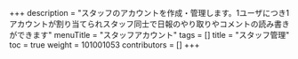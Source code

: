 +++
description = "スタッフのアカウントを作成・管理します。1ユーザにつき1アカウントが割り当てられスタッフ同士で日報のやり取りやコメントの読み書きができます"
menuTitle = "スタッフアカウント"
tags = []
title = "スタッフ管理"
toc = true
weight = 101001053
contributors = []
+++
